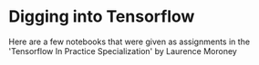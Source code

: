 # Digging into Tensorflow
Here are a few notebooks that were given as assignments in the 'Tensorflow In Practice Specialization' by Laurence Moroney
